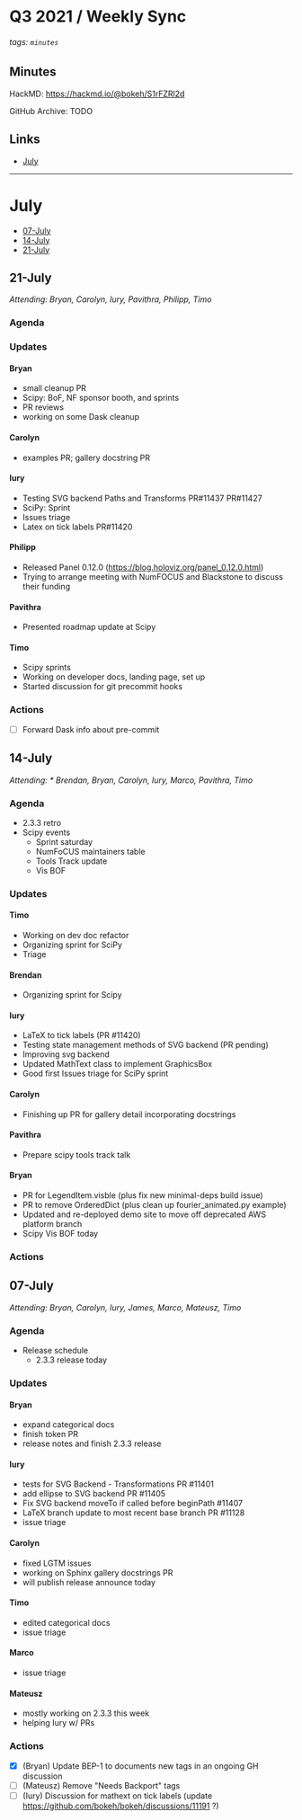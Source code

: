 # Q3 2021 / Weekly Sync

###### tags: `minutes` 

## Minutes

HackMD: https://hackmd.io/@bokeh/S1rFZRl2d

GitHub Archive: TODO

## Links

* [July](#July)

---

# July

* [07-July](#07-July)
* [14-July](#14-July)
* [21-July](#21-July)

## 21-July

*Attending: Bryan, Carolyn, Iury, Pavithra, Philipp, Timo* 

### Agenda

### Updates

#### Bryan

* small cleanup PR
* Scipy: BoF, NF sponsor booth, and sprints
* PR reviews
* working on some Dask cleanup 

#### Carolyn
* examples PR; gallery docstring PR

#### Iury

* Testing SVG backend Paths and Transforms PR#11437 PR#11427
* SciPy: Sprint
* Issues triage
* Latex on tick labels PR#11420

#### Philipp

* Released Panel 0.12.0 (https://blog.holoviz.org/panel_0.12.0.html)
* Trying to arrange meeting with NumFOCUS and Blackstone to discuss their funding

#### Pavithra

* Presented roadmap update at Scipy

#### Timo

* Scipy sprints
* Working on developer docs, landing page, set up 
* Started discussion for git precommit hooks

### Actions

* [ ] Forward Dask info about pre-commit

## 14-July

*Attending: * Brendan, Bryan, Carolyn, Iury, Marco, Pavithra, Timo* 

### Agenda

* 2.3.3 retro
* Scipy events
    - Sprint saturday
    - NumFoCUS maintainers table
    - Tools Track update
    - Vis BOF

### Updates

#### Timo

- Working on dev doc refactor 
- Organizing sprint for SciPy
- Triage

#### Brendan

- Organizing sprint for Scipy

#### Iury

- LaTeX to tick labels (PR #11420)
- Testing state management methods of SVG backend (PR pending)
- Improving svg backend
- Updated MathText class to implement GraphicsBox
- Good first Issues triage for SciPy sprint

#### Carolyn

- Finishing up PR for gallery detail incorporating docstrings

#### Pavithra

- Prepare scipy tools track talk 

#### Bryan

- PR for LegendItem.visble (plus fix new minimal-deps build issue)
- PR to remove OrderedDict (plus clean up fourier_animated.py example)
- Updated and re-deployed demo site to move off deprecated AWS platform branch
- Scipy Vis BOF today

### Actions

## 07-July

*Attending: Bryan, Carolyn, Iury, James, Marco, Mateusz, Timo*

### Agenda

- Release schedule
    - 2.3.3 release today

### Updates

#### Bryan

- expand categorical docs
- finish token PR
- release notes and finish 2.3.3 release

#### Iury

- tests for SVG Backend - Transformations PR #11401
- add ellipse to SVG backend PR #11405
- Fix SVG backend moveTo if called before beginPath #11407
- LaTeX branch update to most recent base branch PR #11128
- issue triage

#### Carolyn

- fixed LGTM issues
- working on Sphinx gallery docstrings PR
- will publish release announce today 

#### Timo 

- edited categorical docs
- issue triage

#### Marco

- issue triage

#### Mateusz

- mostly working on 2.3.3 this week
- helping Iury w/ PRs

### Actions

- [x] (Bryan) Update BEP-1 to documents new tags in an ongoing GH discussion
- [ ] (Mateusz) Remove "Needs Backport" tags
- [ ] (Iury) Discussion for mathext on tick labels (update https://github.com/bokeh/bokeh/discussions/11191 ?)